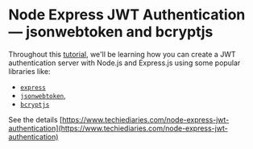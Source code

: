# Node Express JWT Authentication — jsonwebtoken and bcryptjs

Throughout this [tutorial](https://www.techiediaries.com/node-express-jwt-authentication), we'll be learning how you can create a JWT authentication server with Node.js and Express.js using some popular libraries like:

- [`express`](https://www.npmjs.com/package/express)
- [`jsonwebtoken`](https://www.npmjs.com/package/jsonwebtoken),
- [`bcryptjs`](https://www.npmjs.com/package/bcryptjs)


See the details [https://www.techiediaries.com/node-express-jwt-authentication](https://www.techiediaries.com/node-express-jwt-authentication)
